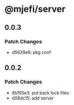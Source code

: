 # @mjefi/server

## 0.0.3

### Patch Changes

- d5629e6: pkg conf

## 0.0.2

### Patch Changes

- 8b155e3: put back lock files
- d08dc15: add server
